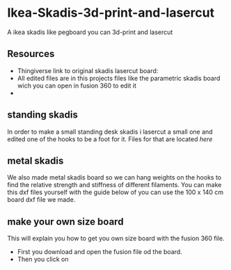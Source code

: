 # Ikea-Skadis-3d-print-and-lasercut
 A ikea skadis like pegboard you can 3d-print and lasercut


## Resources
* Thingiverse link to original skadis lasercut board: 
* All edited files are in this projects files like the parametric skadis board wich you can open in fusion 360 to edit it
* 


## standing skadis
In order to make a small standing desk skadis i lasercut a small one and edited one of the hooks to be a foot for it.
Files for that are located *here*

## metal skadis
We also made metal skadis board so we can hang weights on the hooks to find the relative strength and stiffness of different filaments.
You can make this dxf files yourself with the guide below of you can use the 100 x 140 cm board dxf file we made.


## make your own size board
This will explain you how to get you own size board with the fusion 360 file.
* First you download and open the fusion file od the board.
* Then you click on
